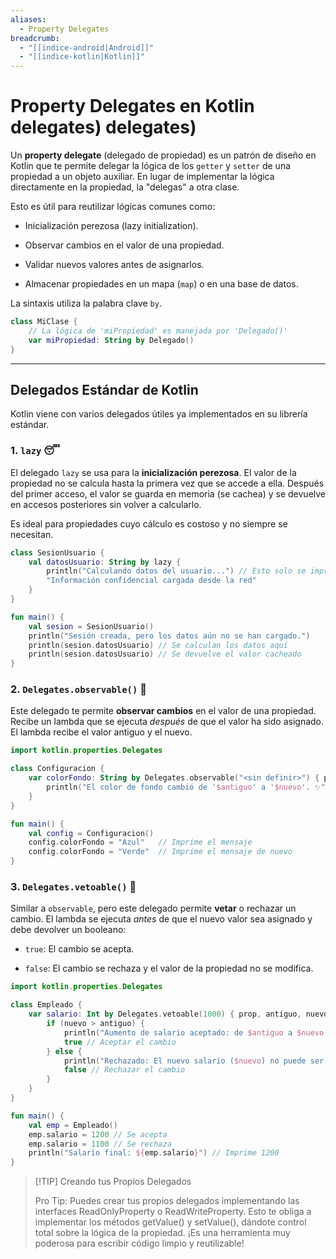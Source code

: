 ```yaml
---
aliases:
  - Property Delegates
breadcrumb:
  - "[[indice-android|Android]]"
  - "[[indice-kotlin|Kotlin]]"
---
```

# Property Delegates en Kotlin delegates) delegates)

Un **property delegate** (delegado de propiedad) es un patrón de diseño en Kotlin que te permite delegar la lógica de los `getter` y `setter` de una propiedad a un objeto auxiliar. En lugar de implementar la lógica directamente en la propiedad, la "delegas" a otra clase.

Esto es útil para reutilizar lógicas comunes como:

- Inicialización perezosa (lazy initialization).
    
- Observar cambios en el valor de una propiedad.
    
- Validar nuevos valores antes de asignarlos.
    
- Almacenar propiedades en un mapa (`map`) o en una base de datos.
    

La sintaxis utiliza la palabra clave `by`.

```kotlin
class MiClase {
    // La lógica de 'miPropiedad' es manejada por 'Delegado()'
    var miPropiedad: String by Delegado()
}
```

---

## Delegados Estándar de Kotlin

Kotlin viene con varios delegados útiles ya implementados en su librería estándar.

### 1. `lazy` 😴

El delegado `lazy` se usa para la **inicialización perezosa**. El valor de la propiedad no se calcula hasta la primera vez que se accede a ella. Después del primer acceso, el valor se guarda en memoria (se cachea) y se devuelve en accesos posteriores sin volver a calcularlo.

Es ideal para propiedades cuyo cálculo es costoso y no siempre se necesitan.

```kotlin
class SesionUsuario {
    val datosUsuario: String by lazy {
        println("Calculando datos del usuario...") // Esto solo se imprime una vez
        "Información confidencial cargada desde la red"
    }
}

fun main() {
    val sesion = SesionUsuario()
    println("Sesión creada, pero los datos aún no se han cargado.")
    println(sesion.datosUsuario) // Se calculan los datos aquí
    println(sesion.datosUsuario) // Se devuelve el valor cacheado
}
```

### 2. `Delegates.observable()` 🧐

Este delegado te permite **observar cambios** en el valor de una propiedad. Recibe un lambda que se ejecuta _después_ de que el valor ha sido asignado. El lambda recibe el valor antiguo y el nuevo.

```kotlin
import kotlin.properties.Delegates

class Configuracion {
    var colorFondo: String by Delegates.observable("<sin definir>") { prop, antiguo, nuevo ->
        println("El color de fondo cambió de '$antiguo' a '$nuevo'. ✨")
    }
}

fun main() {
    val config = Configuracion()
    config.colorFondo = "Azul"   // Imprime el mensaje
    config.colorFondo = "Verde"  // Imprime el mensaje de nuevo
}
```

### 3. `Delegates.vetoable()` 🚫

Similar a `observable`, pero este delegado permite **vetar** o rechazar un cambio. El lambda se ejecuta _antes_ de que el nuevo valor sea asignado y debe devolver un booleano:

- `true`: El cambio se acepta.
    
- `false`: El cambio se rechaza y el valor de la propiedad no se modifica.

```kotlin
import kotlin.properties.Delegates

class Empleado {
    var salario: Int by Delegates.vetoable(1000) { prop, antiguo, nuevo ->
        if (nuevo > antiguo) {
            println("Aumento de salario aceptado: de $antiguo a $nuevo.")
            true // Aceptar el cambio
        } else {
            println("Rechazado: El nuevo salario ($nuevo) no puede ser menor o igual al actual ($antiguo).")
            false // Rechazar el cambio
        }
    }
}

fun main() {
    val emp = Empleado()
    emp.salario = 1200 // Se acepta
    emp.salario = 1100 // Se rechaza
    println("Salario final: ${emp.salario}") // Imprime 1200
}
```

> [!TIP] Creando tus Propios Delegados
> 
> Pro Tip: Puedes crear tus propios delegados implementando las interfaces ReadOnlyProperty o ReadWriteProperty. Esto te obliga a implementar los métodos getValue() y setValue(), dándote control total sobre la lógica de la propiedad. ¡Es una herramienta muy poderosa para escribir código limpio y reutilizable!